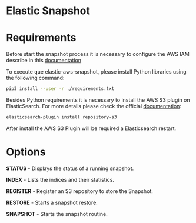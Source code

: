 # Elastic Snapshot

# Requirements

Before start the snapshot process it is necessary to configure the AWS IAM describe in this [documentation](https://www.elastic.co/guide/en/cloud/current/ec-migrate-from-aws.html)

To execute que elastic-aws-snapshot, please install Python libraries using the following command:

```bash
pip3 install --user -r ./requirements.txt
```

Besides Python requirements it is  necessary to install the AWS S3 plugin on ElasticSearch. For more details please check the official [documentation](https://www.elastic.co/guide/en/elasticsearch/plugins/6.3/repository-s3.html):

```bash
elasticsearch-plugin install repository-s3
```

After install the AWS S3 Plugin will be required a Elasticsearch restart.

# Options

**STATUS** - Displays the status of a running snapshot.

**INDEX** - Lists the indices and their statistics.

**REGISTER** - Register an S3 repository to store the Snapshot.

**RESTORE** - Starts a snapshot restore.

**SNAPSHOT** - Starts the snapshot routine.